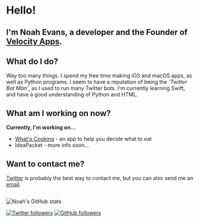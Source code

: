 # Hello!
## I'm Noah Evans, a developer and the Founder of [Velocity Apps](https://velocityapps.tech).

## What do I do?
Way too many things.
I spend my free time making iOS and macOS apps, as well as Python programs. I seem to have a reputation of being the *'Twitter Bot Man'*, as I used to run many Twitter bots.
I'm currently learning Swift, and have a good understanding of Python and HTML.

## What am I working on now?
**Currently, I'm working on...**
* [What's Cooking](https://velocityapps.tech/whatscooking) - an app to help you decide what to eat
* IdeaPacket - more info soon...

## Want to contact me?
[Twitter](https://twitter.com/thisisnoahevans) is probably the best way to contact me, but you can also send me an [email](mailto:github@itsnoahevans.co.uk).

## 
![Noah's GitHub stats](https://github-readme-stats.vercel.app/api?username=thisisnoahevans)


[![Twitter followers](https://img.shields.io/twitter/follow/ThisIsNoahEvans?label=Followers&style=social)](https://twitter.com/thisisnoahevans) [![GitHub followers](https://img.shields.io/github/followers/thisisnoahevans?label=Followers&style=social)](https://github.com/thisisnoahevans/)
